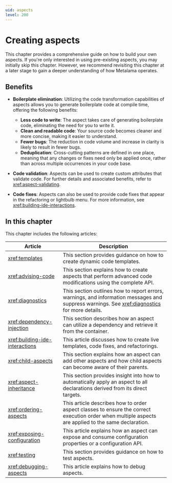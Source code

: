 ```yaml
---
uid: aspects
level: 200
---
```


# Creating aspects

This chapter provides a comprehensive guide on how to build your own aspects. If you're only interested in using pre-existing aspects, you may initially skip this chapter. However, we recommend revisiting this chapter at a later stage to gain a deeper understanding of how Metalama operates.

## Benefits

* **Boilerplate elimination**: Utilizing the code transformation capabilities of aspects allows you to generate boilerplate code at compile time, offering the following benefits:

  * **Less code to write**: The aspect takes care of generating boilerplate code, eliminating the need for you to write it.
  * **Clean and readable code**: Your source code becomes cleaner and more concise, making it easier to understand.
  * **Fewer bugs**: The reduction in code volume and increase in clarity is likely to result in fewer bugs.
  * **Deduplication**: Cross-cutting patterns are defined in one place, meaning that any changes or fixes need only be applied once, rather than across multiple occurrences in your code base.

* **Code validation**: Aspects can be used to create custom attributes that validate code. For further details and associated benefits, refer to <xref:aspect-validating>.
* **Code fixes**: Aspects can also be used to provide code fixes that appear in the refactoring or lightbulb menu. For more information, see <xref:building-ide-interactions>.

## In this chapter

This chapter includes the following articles:

| Article                       | Description                                                                                                                                            |
| ----------------------------- | ------------------------------------------------------------------------------------------------------------------------------------------------------ |
| <xref:templates>             | This section provides guidance on how to create dynamic code templates.                                                                                |
| <xref:advising-code>         | This section explains how to create aspects that perform advanced code modifications using the complete API.                                           |
| <xref:diagnostics>           | This section outlines how to report errors, warnings, and information messages and suppress warnings. See <xref:diagnostics> for more details.          |
| <xref:dependency-injection>  | This section describes how an aspect can utilize a dependency and retrieve it from the container.                                                      |
| <xref:building-ide-interactions> | This article discusses how to create live templates, code fixes, and refactorings.                                                                    |
| <xref:child-aspects>         | This section explains how an aspect can add other aspects and how child aspects can become aware of their parents.                                     |
| <xref:aspect-inheritance>    | This section provides insight into how to automatically apply an aspect to all declarations derived from its direct targets.                           |
| <xref:ordering-aspects>      | This article describes how to order aspect classes to ensure the correct execution order when multiple aspects are applied to the same declaration.     |
| <xref:exposing-configuration> | This article explains how an aspect can expose and consume configuration properties or a configuration API.                                           |
| <xref:testing>               | This section provides guidance on how to test aspects.                                                                                                 |
| <xref:debugging-aspects>     | This article explains how to debug aspects.                                                                                                            |


